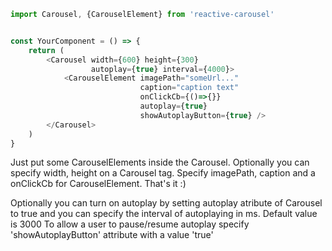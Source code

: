 ```javascript
import Carousel, {CarouselElement} from 'reactive-carousel'


const YourComponent = () => {
    return (
        <Carousel width={600} height={300}
                  autoplay={true} interval={4000}>
            <CarouselElement imagePath="someUrl..."
                             caption="caption text"
                             onClickCb={()=>{}}
                             autoplay={true}
                             showAutoplayButton={true} />
        </Carousel>
    )
}
```

Just put some CarouselElements inside the Carousel. Optionally you can specify width, height on a Carousel tag. Specify imagePath, caption and a onClickCb for CarouselElement.
That's it :)

Optionally you can turn on autoplay by setting autoplay atribute of Carousel to true and you can specify the interval of autoplaying in ms. Default value is 3000
To allow a user to pause/resume autoplay specify 'showAutoplayButton' attribute with a value 'true'

